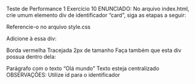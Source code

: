 Teste de Performance 1
Exercício 10
ENUNCIADO:
No arquivo index.html, crie umum elemento div de identificador “card”, siga as etapas a seguir:

Referencie-o no arquivo style.css

Adicione à essa div:

Borda vermelha
Tracejada
2px de tamanho
Faça também que esta div possua dentro dela:

Parágrafo com o texto “Olá mundo”
Texto esteja centralizado
OBSERVAÇÕES:
Utilize id para o identificador